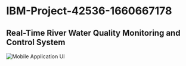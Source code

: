 # IBM-Project-42536-1660667178
## Real-Time River Water Quality Monitoring and Control System
![Mobile Application UI](https://user-images.githubusercontent.com/113758618/203773121-8f19cc64-e60d-45e4-9662-f3cc4884b246.jpg)
